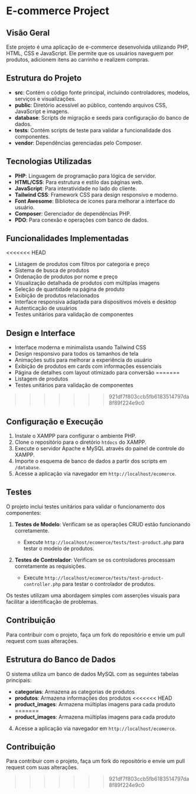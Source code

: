 # E-commerce Project

## Visão Geral
Este projeto é uma aplicação de e-commerce desenvolvida utilizando PHP, HTML, CSS e JavaScript. Ele permite que os usuários naveguem por produtos, adicionem itens ao carrinho e realizem compras.

## Estrutura do Projeto
- **src**: Contém o código fonte principal, incluindo controladores, modelos, serviços e visualizações.
- **public**: Diretório acessível ao público, contendo arquivos CSS, JavaScript e imagens.
- **database**: Scripts de migração e seeds para configuração do banco de dados.
- **tests**: Contém scripts de teste para validar a funcionalidade dos componentes.
- **vendor**: Dependências gerenciadas pelo Composer.

## Tecnologias Utilizadas
- **PHP**: Linguagem de programação para lógica de servidor.
- **HTML/CSS**: Para estrutura e estilo das páginas web.
- **JavaScript**: Para interatividade no lado do cliente.
- **Tailwind CSS**: Framework CSS para design responsivo e moderno.
- **Font Awesome**: Biblioteca de ícones para melhorar a interface do usuário.
- **Composer**: Gerenciador de dependências PHP.
- **PDO**: Para conexão e operações com banco de dados.

## Funcionalidades Implementadas
<<<<<<< HEAD
- Listagem de produtos com filtros por categoria e preço
- Sistema de busca de produtos
- Ordenação de produtos por nome e preço
- Visualização detalhada de produtos com múltiplas imagens
- Seleção de quantidade na página de produto
- Exibição de produtos relacionados
- Interface responsiva adaptada para dispositivos móveis e desktop
- Autenticação de usuários
- Testes unitários para validação de componentes

## Design e Interface
- Interface moderna e minimalista usando Tailwind CSS
- Design responsivo para todos os tamanhos de tela
- Animações sutis para melhorar a experiência do usuário
- Exibição de produtos em cards com informações essenciais
- Página de detalhes com layout otimizado para conversão
=======
- Listagem de produtos
- Testes unitários para validação de componentes
>>>>>>> 921df7f803ccb5fb6183514797da8f89f224e9c0

## Configuração e Execução
1. Instale o XAMPP para configurar o ambiente PHP.
2. Clone o repositório para o diretório `htdocs` do XAMPP.
3. Execute o servidor Apache e MySQL através do painel de controle do XAMPP.
4. Importe o esquema de banco de dados a partir dos scripts em `/database`.
5. Acesse a aplicação via navegador em `http://localhost/ecomerce`.

## Testes
O projeto inclui testes unitários para validar o funcionamento dos componentes:

1. **Testes de Modelo**: Verificam se as operações CRUD estão funcionando corretamente.
   - Execute `http://localhost/ecomerce/tests/test-product.php` para testar o modelo de produtos.

2. **Testes de Controlador**: Verificam se os controladores processam corretamente as requisições.
   - Execute `http://localhost/ecomerce/tests/test-product-controller.php` para testar o controlador de produtos.

Os testes utilizam uma abordagem simples com asserções visuais para facilitar a identificação de problemas.

## Contribuição
Para contribuir com o projeto, faça um fork do repositório e envie um pull request com suas alterações.

## Estrutura do Banco de Dados
O sistema utiliza um banco de dados MySQL com as seguintes tabelas principais:
- **categorias**: Armazena as categorias de produtos
- **produtos**: Armazena informações dos produtos
<<<<<<< HEAD
- **product_images**: Armazena múltiplas imagens para cada produto
=======
- **product_images**: Armazena múltiplas imagens para cada produto
4. Acesse a aplicação via navegador em `http://localhost/ecomerce`.

## Contribuição
Para contribuir com o projeto, faça um fork do repositório e envie um pull request com suas alterações.

>>>>>>> 921df7f803ccb5fb6183514797da8f89f224e9c0
